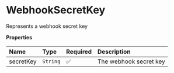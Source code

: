 # WebhookSecretKey

Represents a webhook secret key

**Properties**

| Name      | Type     | Required | Description            |
| :-------- | :------- | :------- | :--------------------- |
| secretKey | `String` | ✅       | The webhook secret key |
